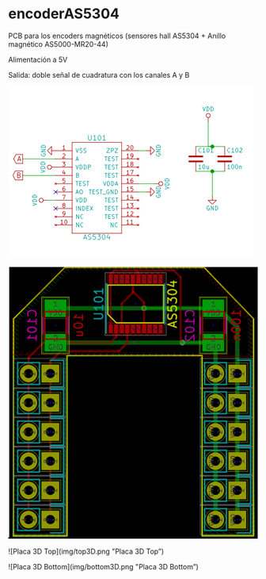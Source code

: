 # encoderAS5304
PCB para los encoders magnéticos (sensores hall AS5304 + Anillo magnético AS5000-MR20-44)

Alimentación a 5V

Salida: doble señal de cuadratura con los canales A y B

![Esquemático](img/eschematic.png "Esquemático")

![PCB](img/pcb.png "PCB")

![Placa 3D Top](img/top3D.png "Placa 3D Top”)

![Placa 3D Bottom](img/bottom3D.png "Placa 3D Bottom”)
